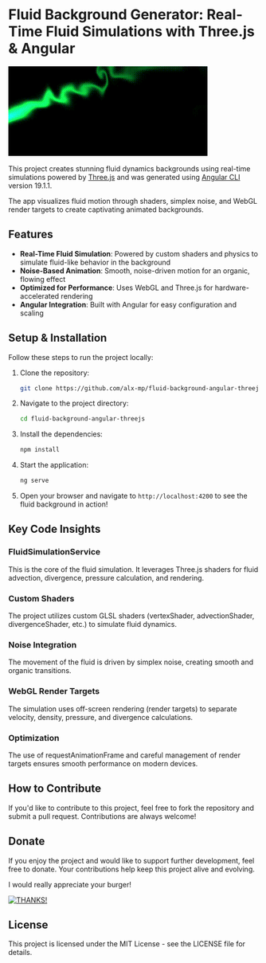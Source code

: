 # Fluid Background Generator: Real-Time Fluid Simulations with Three.js & Angular

![Fluid Background Animation](https://github.com/alx-mp/fluid-background-angular-threejs/blob/main/public/Fluid.gif?raw=true)

This project creates stunning fluid dynamics backgrounds using real-time simulations powered by [Three.js](https://threejs.org) and was generated using [Angular CLI](https://github.com/angular/angular-cli) version 19.1.1.

The app visualizes fluid motion through shaders, simplex noise, and WebGL render targets to create captivating animated backgrounds.

## Features

- **Real-Time Fluid Simulation**: Powered by custom shaders and physics to simulate fluid-like behavior in the background
- **Noise-Based Animation**: Smooth, noise-driven motion for an organic, flowing effect
- **Optimized for Performance**: Uses WebGL and Three.js for hardware-accelerated rendering
- **Angular Integration**: Built with Angular for easy configuration and scaling

## Setup & Installation

Follow these steps to run the project locally:

1. Clone the repository:
   ```bash
   git clone https://github.com/alx-mp/fluid-background-angular-threejs
   ```

2. Navigate to the project directory:
   ```bash
   cd fluid-background-angular-threejs
   ```

3. Install the dependencies:
   ```bash
   npm install
   ```

4. Start the application:
   ```bash
   ng serve
   ```

5. Open your browser and navigate to `http://localhost:4200` to see the fluid background in action!

## Key Code Insights

### FluidSimulationService
This is the core of the fluid simulation. It leverages Three.js shaders for fluid advection, divergence, pressure calculation, and rendering.

### Custom Shaders
The project utilizes custom GLSL shaders (vertexShader, advectionShader, divergenceShader, etc.) to simulate fluid dynamics.

### Noise Integration
The movement of the fluid is driven by simplex noise, creating smooth and organic transitions.

### WebGL Render Targets
The simulation uses off-screen rendering (render targets) to separate velocity, density, pressure, and divergence calculations.

### Optimization
The use of requestAnimationFrame and careful management of render targets ensures smooth performance on modern devices.

## How to Contribute

If you'd like to contribute to this project, feel free to fork the repository and submit a pull request. Contributions are always welcome!

## Donate

If you enjoy the project and would like to support further development, feel free to donate. Your contributions help keep this project alive and evolving.

I would really appreciate your burger!

<div style="width: 100%;">
  <a href="https://buymeacoffee.com/alxmp26" target="_blank">
    <img src="https://raw.githubusercontent.com/alx-mp/deploy-linux-web-server/a41f81f0ecab92fa6820f3a5a9e5408922caec97/assets/button.svg" style="width: 60%;" alt="THANKS!">
  </a>
</div>

## License

This project is licensed under the MIT License - see the LICENSE file for details.
